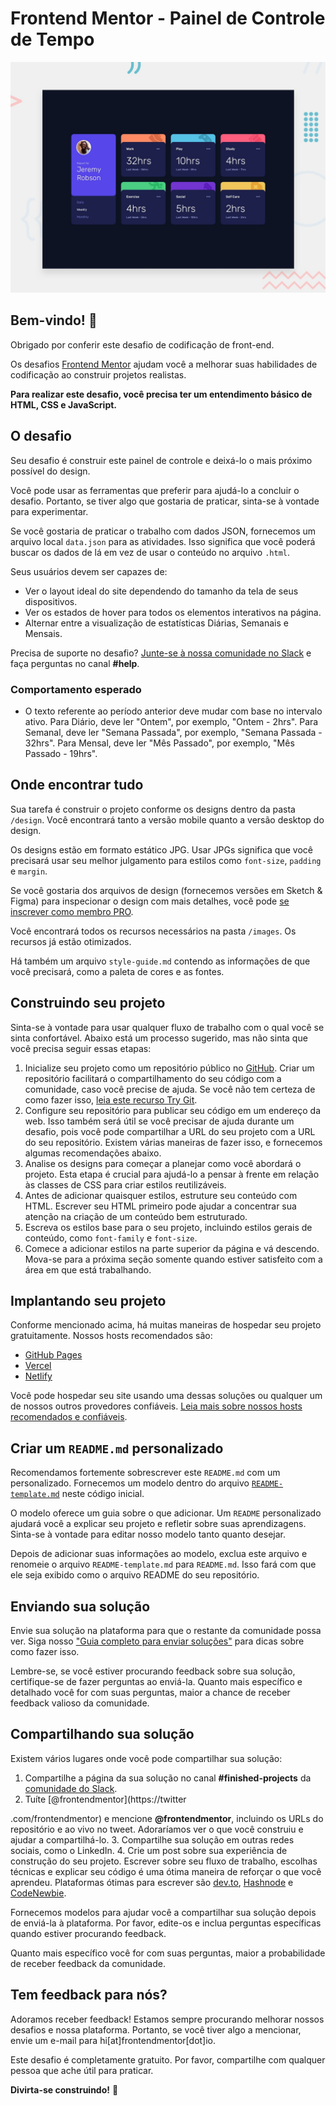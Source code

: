 # Frontend Mentor - Painel de Controle de Tempo

![Prévia de design para o desafio de codificação do Painel de Controle de Tempo](./design/desktop-preview.jpg)

## Bem-vindo! 👋

Obrigado por conferir este desafio de codificação de front-end.

Os desafios [Frontend Mentor](https://www.frontendmentor.io) ajudam você a melhorar suas habilidades de codificação ao construir projetos realistas.

**Para realizar este desafio, você precisa ter um entendimento básico de HTML, CSS e JavaScript.**

## O desafio

Seu desafio é construir este painel de controle e deixá-lo o mais próximo possível do design.

Você pode usar as ferramentas que preferir para ajudá-lo a concluir o desafio. Portanto, se tiver algo que gostaria de praticar, sinta-se à vontade para experimentar.

Se você gostaria de praticar o trabalho com dados JSON, fornecemos um arquivo local `data.json` para as atividades. Isso significa que você poderá buscar os dados de lá em vez de usar o conteúdo no arquivo `.html`.

Seus usuários devem ser capazes de:

- Ver o layout ideal do site dependendo do tamanho da tela de seus dispositivos.
- Ver os estados de hover para todos os elementos interativos na página.
- Alternar entre a visualização de estatísticas Diárias, Semanais e Mensais.

Precisa de suporte no desafio? [Junte-se à nossa comunidade no Slack](https://www.frontendmentor.io/slack) e faça perguntas no canal **#help**.

### Comportamento esperado

- O texto referente ao período anterior deve mudar com base no intervalo ativo. Para Diário, deve ler "Ontem", por exemplo, "Ontem - 2hrs". Para Semanal, deve ler "Semana Passada", por exemplo, "Semana Passada - 32hrs". Para Mensal, deve ler "Mês Passado", por exemplo, "Mês Passado - 19hrs".

## Onde encontrar tudo

Sua tarefa é construir o projeto conforme os designs dentro da pasta `/design`. Você encontrará tanto a versão mobile quanto a versão desktop do design.

Os designs estão em formato estático JPG. Usar JPGs significa que você precisará usar seu melhor julgamento para estilos como `font-size`, `padding` e `margin`.

Se você gostaria dos arquivos de design (fornecemos versões em Sketch & Figma) para inspecionar o design com mais detalhes, você pode [se inscrever como membro PRO](https://www.frontendmentor.io/pro).

Você encontrará todos os recursos necessários na pasta `/images`. Os recursos já estão otimizados.

Há também um arquivo `style-guide.md` contendo as informações de que você precisará, como a paleta de cores e as fontes.

## Construindo seu projeto

Sinta-se à vontade para usar qualquer fluxo de trabalho com o qual você se sinta confortável. Abaixo está um processo sugerido, mas não sinta que você precisa seguir essas etapas:

1. Inicialize seu projeto como um repositório público no [GitHub](https://github.com/). Criar um repositório facilitará o compartilhamento do seu código com a comunidade, caso você precise de ajuda. Se você não tem certeza de como fazer isso, [leia este recurso Try Git](https://try.github.io/).
2. Configure seu repositório para publicar seu código em um endereço da web. Isso também será útil se você precisar de ajuda durante um desafio, pois você pode compartilhar a URL do seu projeto com a URL do seu repositório. Existem várias maneiras de fazer isso, e fornecemos algumas recomendações abaixo.
3. Analise os designs para começar a planejar como você abordará o projeto. Esta etapa é crucial para ajudá-lo a pensar à frente em relação às classes de CSS para criar estilos reutilizáveis.
4. Antes de adicionar quaisquer estilos, estruture seu conteúdo com HTML. Escrever seu HTML primeiro pode ajudar a concentrar sua atenção na criação de um conteúdo bem estruturado.
5. Escreva os estilos base para o seu projeto, incluindo estilos gerais de conteúdo, como `font-family` e `font-size`.
6. Comece a adicionar estilos na parte superior da página e vá descendo. Mova-se para a próxima seção somente quando estiver satisfeito com a área em que está trabalhando.

## Implantando seu projeto

Conforme mencionado acima, há muitas maneiras de hospedar seu projeto gratuitamente. Nossos hosts recomendados são:

- [GitHub Pages](https://pages.github.com/)
- [Vercel](https://vercel.com/)
- [Netlify](https://www.netlify.com/)

Você pode hospedar seu site usando uma dessas soluções ou qualquer um de nossos outros provedores confiáveis. [Leia mais sobre nossos hosts recomendados e confiáveis](https://medium.com/frontend-mentor/frontend-mentor-trusted-hosting-providers-bf000dfebe).

## Criar um `README.md` personalizado

Recomendamos fortemente sobrescrever este `README.md` com um personalizado. Fornecemos um modelo dentro do arquivo [`README-template.md`](./README-template.md) neste código inicial.

O modelo oferece um guia sobre o que adicionar. Um `README` personalizado ajudará você a explicar seu projeto e refletir sobre suas aprendizagens. Sinta-se à vontade para editar nosso modelo tanto quanto desejar.

Depois de adicionar suas informações ao modelo, exclua este arquivo e renomeie o arquivo `README-template.md` para `README.md`. Isso fará com que ele seja exibido como o arquivo README do seu repositório.

## Enviando sua solução

Envie sua solução na plataforma para que o restante da comunidade possa ver. Siga nosso ["Guia completo para enviar soluções"](https://medium.com/frontend-mentor/a-complete-guide-to-submitting-solutions-on-frontend-mentor-ac6384162248) para dicas sobre como fazer isso.

Lembre-se, se você estiver procurando feedback sobre sua solução, certifique-se de fazer perguntas ao enviá-la. Quanto mais específico e detalhado você for com suas perguntas, maior a chance de receber feedback valioso da comunidade.

## Compartilhando sua solução

Existem vários lugares onde você pode compartilhar sua solução:

1. Compartilhe a página da sua solução no canal **#finished-projects** da [comunidade do Slack](https://www.frontendmentor.io/slack).
2. Tuíte [@frontendmentor](https://twitter

.com/frontendmentor) e mencione **@frontendmentor**, incluindo os URLs do repositório e ao vivo no tweet. Adoraríamos ver o que você construiu e ajudar a compartilhá-lo.
3. Compartilhe sua solução em outras redes sociais, como o LinkedIn.
4. Crie um post sobre sua experiência de construção do seu projeto. Escrever sobre seu fluxo de trabalho, escolhas técnicas e explicar seu código é uma ótima maneira de reforçar o que você aprendeu. Plataformas ótimas para escrever são [dev.to](https://dev.to/), [Hashnode](https://hashnode.com/) e [CodeNewbie](https://community.codenewbie.org/).

Fornecemos modelos para ajudar você a compartilhar sua solução depois de enviá-la à plataforma. Por favor, edite-os e inclua perguntas específicas quando estiver procurando feedback.

Quanto mais específico você for com suas perguntas, maior a probabilidade de receber feedback da comunidade.

## Tem feedback para nós?

Adoramos receber feedback! Estamos sempre procurando melhorar nossos desafios e nossa plataforma. Portanto, se você tiver algo a mencionar, envie um e-mail para hi[at]frontendmentor[dot]io.

Este desafio é completamente gratuito. Por favor, compartilhe com qualquer pessoa que ache útil para praticar.

**Divirta-se construindo!** 🚀
